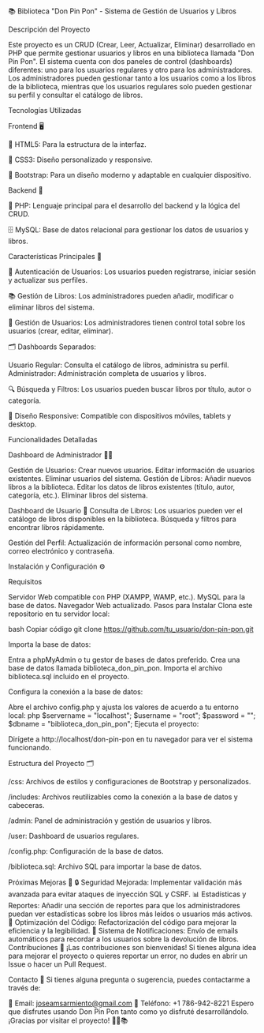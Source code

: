 📚 Biblioteca "Don Pin Pon" - Sistema de Gestión de Usuarios y Libros

Descripción del Proyecto

Este proyecto es un CRUD (Crear, Leer, Actualizar, Eliminar) desarrollado en PHP que permite gestionar usuarios y libros en una biblioteca llamada "Don Pin Pon". 
El sistema cuenta con dos paneles de control (dashboards) diferentes: uno para los usuarios regulares y otro para los administradores. 
Los administradores pueden gestionar tanto a los usuarios como a los libros de la biblioteca, mientras que los usuarios regulares solo pueden gestionar su perfil y consultar el catálogo de libros.

Tecnologías Utilizadas

Frontend 🖥️

🎨 HTML5: Para la estructura de la interfaz.

💅 CSS3: Diseño personalizado y responsive.

🎨 Bootstrap: Para un diseño moderno y adaptable en cualquier dispositivo.

Backend 🔧

🐘 PHP: Lenguaje principal para el desarrollo del backend y la lógica del CRUD.

🗄️ MySQL: Base de datos relacional para gestionar los datos de usuarios y libros.

Características Principales 🌟

🔑 Autenticación de Usuarios: Los usuarios pueden registrarse, iniciar sesión y actualizar sus perfiles.

📚 Gestión de Libros: Los administradores pueden añadir, modificar o eliminar libros del sistema.

👥 Gestión de Usuarios: Los administradores tienen control total sobre los usuarios (crear, editar, eliminar).

🗂️ Dashboards Separados:

Usuario Regular: Consulta el catálogo de libros, administra su perfil.
Administrador: Administración completa de usuarios y libros.

🔍 Búsqueda y Filtros: Los usuarios pueden buscar libros por título, autor o categoría.

📱 Diseño Responsive: Compatible con dispositivos móviles, tablets y desktop.

Funcionalidades Detalladas

Dashboard de Administrador 👨‍💼

Gestión de Usuarios:
Crear nuevos usuarios.
Editar información de usuarios existentes.
Eliminar usuarios del sistema.
Gestión de Libros:
Añadir nuevos libros a la biblioteca.
Editar los datos de libros existentes (título, autor, categoría, etc.).
Eliminar libros del sistema.

Dashboard de Usuario 👤
Consulta de Libros:
Los usuarios pueden ver el catálogo de libros disponibles en la biblioteca.
Búsqueda y filtros para encontrar libros rápidamente.

Gestión del Perfil:
Actualización de información personal como nombre, correo electrónico y contraseña.

Instalación y Configuración ⚙️

Requisitos

Servidor Web compatible con PHP (XAMPP, WAMP, etc.).
MySQL para la base de datos.
Navegador Web actualizado.
Pasos para Instalar
Clona este repositorio en tu servidor local:

bash
Copiar código
git clone https://github.com/tu_usuario/don-pin-pon.git

Importa la base de datos:

Entra a phpMyAdmin o tu gestor de bases de datos preferido.
Crea una base de datos llamada biblioteca_don_pin_pon.
Importa el archivo biblioteca.sql incluido en el proyecto.

Configura la conexión a la base de datos:

Abre el archivo config.php y ajusta los valores de acuerdo a tu entorno local:
php
$servername = "localhost";
$username = "root";
$password = "";
$dbname = "biblioteca_don_pin_pon";
Ejecuta el proyecto:

Dirígete a http://localhost/don-pin-pon en tu navegador para ver el sistema funcionando.

Estructura del Proyecto 🗂️

/css: Archivos de estilos y configuraciones de Bootstrap y personalizados.

/includes: Archivos reutilizables como la conexión a la base de datos y cabeceras.

/admin: Panel de administración y gestión de usuarios y libros.

/user: Dashboard de usuarios regulares.

/config.php: Configuración de la base de datos.

/biblioteca.sql: Archivo SQL para importar la base de datos.

Próximas Mejoras 🚀
🔒 Seguridad Mejorada: Implementar validación más avanzada para evitar ataques de inyección SQL y CSRF.
📊 Estadísticas y Reportes: Añadir una sección de reportes para que los administradores puedan ver estadísticas sobre los libros más leídos o usuarios más activos.
🧹 Optimización del Código: Refactorización del código para mejorar la eficiencia y la legibilidad.
📧 Sistema de Notificaciones: Envío de emails automáticos para recordar a los usuarios sobre la devolución de libros.
Contribuciones 🤝
¡Las contribuciones son bienvenidas! Si tienes alguna idea para mejorar el proyecto o quieres reportar un error, no dudes en abrir un Issue o hacer un Pull Request.

Contacto 📩
Si tienes alguna pregunta o sugerencia, puedes contactarme a través de:

📧 Email: joseamsarmiento@gmail.com
📱 Teléfono: +1 786-942-8221
Espero que disfrutes usando Don Pin Pon tanto como yo disfruté desarrollándolo. ¡Gracias por visitar el proyecto! 👨‍💻📚
